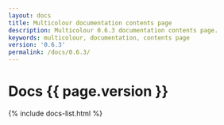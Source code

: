 ```yaml
---
layout: docs
title: Multicolour documentation contents page
description: Multicolour 0.6.3 documentation contents page.
keywords: multicolour, documentation, contents page
version: '0.6.3'
permalink: /docs/0.6.3/
---
```


# Docs {{ page.version }}

{% include docs-list.html %}
